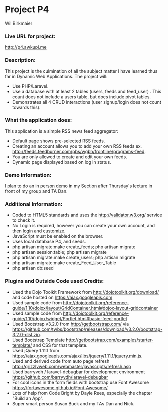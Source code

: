 # Project P4
Wil Birkmaier

### Live URL for project:
<http://p4.awkupi.me>

### Description:
This project is the culmination of all the subject matter I have learned thus far in Dynamic Web Applications. The project will:
+ Use PHP/Laravel.
+ Use a database with at least 2 tables (users, feeds and feed_user) . This count does not include a users table, but does include pivot tables.
+ Demonstrates all 4 CRUD interactions (user signup/login does not count towards this).

### What the application does:
This application is a simple RSS news feed aggregator:
+ Default page shows pre-selected RSS feeds.
+ Creating an account allows you to add your own RSS feeds ex. <http://feeds.feedburner.com/pbs/wgbh/frontline/programs-feed>.
+ You are only allowed to create and edit your own feeds.
+ Dynamic page displayed based on log in status.

### Demo Information:
I plan to do an in person demo in my Section after Thursday's lecture in front of my group and TA Dan.

### Additional Information:
+ Coded to HTML5 standards and uses the <http://validator.w3.org/> service to check it.
+ No Login is required, however you can create your own account, and then login and customize.
+ JavaScript must be enabled on the browser.
+ Uses local database P4, and seeds.
 + php artisan migrate:make create_feeds; php artisan migrate
 + php artisan session:table; php artisan migrate
 + php artisan migrate:make create_users; php artisan migrate
 + php artisan migrate:make create_Feed_User_Table
 + php artisan db:seed

### Plugins and Outside Code used Credits:
+ Used the Dojo Toolkit Framework from <http://dojotoolkit.org/download/> and code hosted on https://ajax.googleapis.com
+ Used sample code from <http://dojotoolkit.org/reference-guide/1.10/dojox/layout/GridContainer.html#dojox-layout-gridcontainer>
+ Used sample code from <http://dojotoolkit.org/reference-guide/1.10/dojox/widget/Portlet.html#basic-feed-portlet>
+ Used Bootstrap v3.2.0 from <http://getbootstrap.com/> via <https://github.com/twbs/bootstrap/releases/download/v3.2.0/bootstrap-3.2.0-dist.zip>.
+ Used Bootstrap Template <http://getbootstrap.com/examples/starter-template/> and CSS for that template.
+ Used jQuery 1.11.1 from <https://ajax.googleapis.com/ajax/libs/jquery/1.11.1/jquery.min.js>.
+ Used and derived code from auto page refresh <http://grizzlyweb.com/webmaster/javascripts/refresh.asp>
+ Used barryvdh / laravel-debugbar for development environment <https://github.com/barryvdh/laravel-debugbar>
+ For cool icons in the form fields with bootstrap use Font Awesome <https://fortawesome.github.io/Font-Awesome/>
+ Lots of help from Code Bright by Dayle Rees, especially the chapter "Build an App".
+ Super smart person Susan Buck and my TAs Dan and Nick.